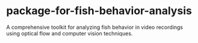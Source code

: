 # package-for-fish-behavior-analysis
A comprehensive toolkit for analyzing fish behavior in video recordings using  optical flow and computer vision techniques.

